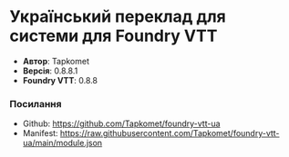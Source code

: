 # Український переклад для системи для Foundry VTT

* **Автор**: Tapkomet
* **Версія**: 0.8.8.1
* **Foundry VTT**: 0.8.8

### Посилання

* Github: https://github.com/Tapkomet/foundry-vtt-ua
* Manifest: https://raw.githubusercontent.com/Tapkomet/foundry-vtt-ua/main/module.json
